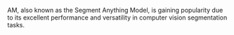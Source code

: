 AM, also known as the Segment Anything Model, is gaining popularity due to its excellent performance and versatility in computer vision segmentation tasks. 
